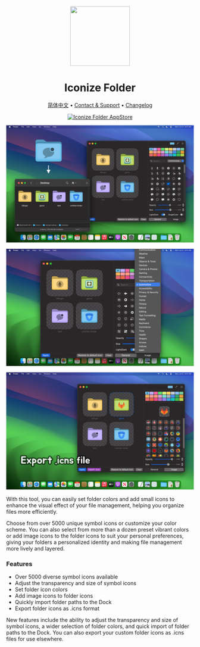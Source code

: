 <div align="center">
  <br />
  <br />
  <img src="https://github.com/jaywcjlove/IconizeFolder/assets/1680273/6da84ad5-680e-41dc-840d-0f2e4de56ecc" width="160" height="160">
  <h1>
    Iconize Folder
  </h1>
  <!--rehype:style=border: 0;-->
  <p>
    <a href="./README.zh.md">简体中文</a> • 
    <a href="https://github.com/jaywcjlove/IconizeFolder/issues/new?assignees=jaywcjlove&labels=support%2Cfeedback%2Cquestion&projects=&template=bug_report.yml&title=%F0%9F%99%8B%E2%80%8D%E2%99%82%EF%B8%8F+Support+%26+Feedback%3A+IconizeFolder">Contact & Support</a> • 
    <a href="https://github.com/jaywcjlove/IconizeFolder/releases">Changelog</a>
  </p>
  <p>
    <a target="_blank" href="https://apps.apple.com/app/iconize-folder/id6478772538" title="Iconize Folder for macOS">
      <img alt="Iconize Folder AppStore" src="https://jaywcjlove.github.io/sb/download/macos.svg" height="51">
    </a>
  </p>
</div>

![Iconize Folder 1](./assets/screenshots-1.png)

![Iconize Folder 2](./assets/screenshots-2.png)

![Iconize Folder 3](./assets/screenshots-3.png)

With this tool, you can easily set folder colors and add small icons to enhance the visual effect of your file management, helping you organize files more efficiently.

Choose from over 5000 unique symbol icons or customize your color scheme. You can also select from more than a dozen preset vibrant colors or add image icons to the folder icons to suit your personal preferences, giving your folders a personalized identity and making file management more lively and layered.

### Features

- Over 5000 diverse symbol icons available  
- Adjust the transparency and size of symbol icons  
- Set folder icon colors  
- Add image icons to folder icons  
- Quickly import folder paths to the Dock  
- Export folder icons as .icns format  

New features include the ability to adjust the transparency and size of symbol icons, a wider selection of folder colors, and quick import of folder paths to the Dock. You can also export your custom folder icons as .icns files for use elsewhere.
